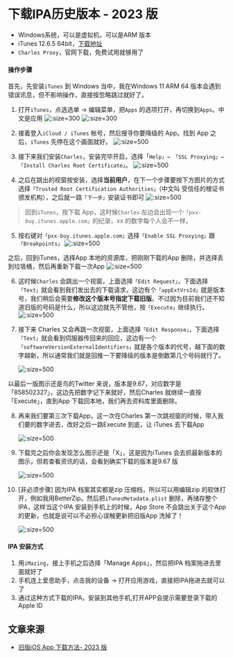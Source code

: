 # 下载IPA历史版本 - 2023 版
* Windows系统，可以是虚拟机，可以是ARM 版本
* iTunes 12.6.5 64bit，[下载地址](https://secure-appldnld.apple.com/itunes12/091-87819-20180912-69177170-B085-11E8-B6AB-C1D03409AD2A6/iTunes64Setup.exe)
* `Charles Proxy`，官网下载，免费试用就够用了

#### 操作步骤
首先，先安装`iTunes` 到 Windows 当中，我在Windows 11 ARM 64 版本会遇到错误讯息，但不影响操作，直接按忽略跳过就好了。
1. 打开`iTunes`，点选选单 -> 编辑菜单，把`Apps` 的选项打开，再切换到`Apps`。中文是应用
![](../imgs/ipa/ipa_img_0.jpg ":size=300")
![](../imgs/ipa/ipa_img_1.webp ":size=300")

2. 接着登入`iCloud / iTunes` 帐号，然后搜寻你要降级的 App。找到 App 之后，`iTunes` 先停在这个画面就好。
![](../imgs/ipa/ipa_img_2.webp ":size=500")
 
3. 接下来我们安装`Charles`，安装完毕开启，选择「`Help」→ 「SSL Proxying」→ 「Install Charles Root Certificate」`。
![](../imgs/ipa/ipa_img_3.webp ":size=500")

4. 之后在跳出的视窗按安装，选择**当前用户**，在下一个步骤要按下方图片的方式选择`「Trusted Root Certification Authorities」`（中文叫 受信任的根证书颁发机构），之后就一路`「下一步」`安装证书即可
![](../imgs/ipa/ipa_img_4.webp ":size=500")

>回到`iTunes`，按下载 App，这时候`Charles` 左边会出现一个`「pxx-buy.itunes.apple.com」`的纪录，xx 的数字每个人会不一样。

5. 按右键对`「pxx-buy.itunes.apple.com」`选择`「Enable SSL Proxying」`跟`「Breakpoints」`
![](../imgs/ipa/ipa_img_5.webp ":size=500")

之后，回到iTunes，选择App 本地的资源库，把刚刚下载的App 删除，并选择丢到垃圾桶，然后再重新下载一次App
![](../imgs/ipa/ipa_img_11.jpg ":size=500")

6. 这时候`Charles` 会跳出一个视窗，上面选择`「Edit Request」`，下面选择`「Text」`就会看到我们发出去的下载请求，这边有个`「appExtVrsId」`就是版本号，我们稍后会需要**修改这个版本号指定下载旧版**。不过因为目前我们还不知道旧版的号码是什么，所以这边就先不管他，按`「Execute」`继续执行。
![](../imgs/ipa/ipa_img_6.webp ":size=500")


7. 接下来 Charles 又会再跳一次视窗，上面选择`「Edit Response」`，下面选择`「Text」`就会看到伺服器传回来的回应，这边有一个`「softwareVersionExternalIdentifiers」`就是各个版本的代号，越下面的数字越新，所以通常我们就是回推一下要降级的版本是倒数第几个号码就行了。

    ![](../imgs/ipa/ipa_img_7.webp ":size=500")

以最后一版图示还是鸟的Twitter 来说，版本是9.67，对应数字是「858502327」，这边先把数字记下来就好，然后Charles 就继续一直按「Execute」，直到App 下载回本地，我们再去资料库里面删除。 

8. 再来我们要第三次下载App，这一次在Charles 第一次跳视窗的时候，带入我们要的数字进去，改好之后一路Execute 到底，让 iTunes 去下载App
    
    ![](../imgs/ipa/ipa_img_8.webp ":size=500")

9. 下载完之后你会发现怎么图示还是「X」，这是因为iTunes 会去抓最新版本的图示，但若查看资讯的话，会看到确实下载的版本是9.67 版

    ![](../imgs/ipa/ipa_img_9.webp ":size=500")

10. [非必须步骤] 因为IPA 档案其实都是zip 压缩档，所以可以用编辑zip 的软体打开，例如我用BetterZip。然后把`iTunesMetadata.plist` 删除，再储存整个IPA，这样当这个IPA 安装到手机上的时候，App Store 不会跳出关于这个App 的更新，也就是说可以不必担心误触更新把旧版App 洗掉了！

    ![](../imgs/ipa/ipa_img_10.webp ":size=500")


#### IPA 安装方式
1. 用`iMazing`，接上手机之后选择「Manage Apps」，然后把IPA 档案拖进去里面就好了
2. 手机连上爱思助手，点击我的设备 -> 打开应用游戏，直接把IPA拖进去就可以了
3. 通过这种方式下载的IPA，安装到其他手机,打开APP会提示需要登录下载的Apple ID


## 文章来源
* [旧版iOS App 下载方法- 2023 版](https://hiraku.dev/2023/09/7521/)